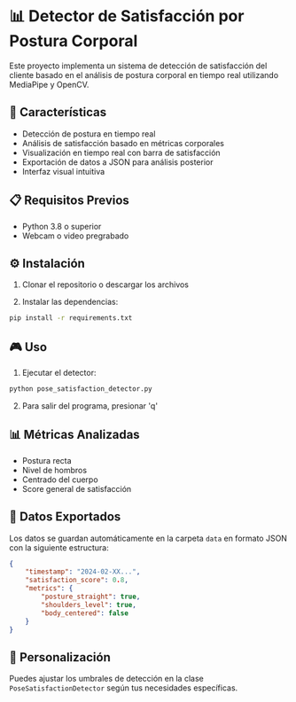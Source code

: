 # 📊 Detector de Satisfacción por Postura Corporal

Este proyecto implementa un sistema de detección de satisfacción del cliente basado en el análisis de postura corporal en tiempo real utilizando MediaPipe y OpenCV.

## 🚀 Características

- Detección de postura en tiempo real
- Análisis de satisfacción basado en métricas corporales
- Visualización en tiempo real con barra de satisfacción
- Exportación de datos a JSON para análisis posterior
- Interfaz visual intuitiva

## 📋 Requisitos Previos

- Python 3.8 o superior
- Webcam o video pregrabado

## ⚙️ Instalación

1. Clonar el repositorio o descargar los archivos

2. Instalar las dependencias:
```bash
pip install -r requirements.txt
```

## 🎮 Uso

1. Ejecutar el detector:
```bash
python pose_satisfaction_detector.py
```

2. Para salir del programa, presionar 'q'

## 📊 Métricas Analizadas

- Postura recta
- Nivel de hombros
- Centrado del cuerpo
- Score general de satisfacción

## 💾 Datos Exportados

Los datos se guardan automáticamente en la carpeta `data` en formato JSON con la siguiente estructura:
```json
{
    "timestamp": "2024-02-XX...",
    "satisfaction_score": 0.8,
    "metrics": {
        "posture_straight": true,
        "shoulders_level": true,
        "body_centered": false
    }
}
```

## 🔧 Personalización

Puedes ajustar los umbrales de detección en la clase `PoseSatisfactionDetector` según tus necesidades específicas. 